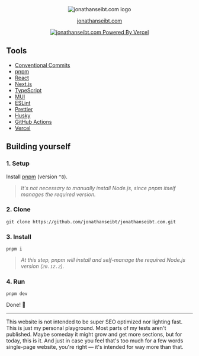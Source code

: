 <div align="center">

<picture>
  <source media="(prefers-color-scheme: dark)" srcset="https://github.com/jonathanseibt/jonathanseibt.com/assets/56838120/a54ea4ba-53e2-4338-b1e8-b4119b93ba4a">
  <source media="(prefers-color-scheme: light)" srcset="https://github.com/jonathanseibt/jonathanseibt.com/assets/56838120/39834296-e635-459e-8100-6b162dc611c7">
  <img alt="jonathanseibt.com logo" src="https://github.com/jonathanseibt/jonathanseibt.com/assets/56838120/39834296-e635-459e-8100-6b162dc611c7">
</picture>

[jonathanseibt.com](https://goto.jonathanseibt.com/site)

[![jonathanseibt.com Powered By Vercel](https://img.shields.io/static/v1?label=powered%20by&message=vercel&color=black&labelColor=black&logoColor=white&style=for-the-badge&logo=vercel&link=https://vercel.com/jonathanseibt/jonathanseibt-com)](https://vercel.com/jonathanseibt/jonathanseibt-com)

</div>

## Tools

- [Conventional Commits](https://conventionalcommits.org)
- [pnpm](https://pnpm.io)
- [React](https://reactjs.org)
- [Next.js](https://nextjs.org)
- [TypeScript](https://typescriptlang.org)
- [MUI](https://mui.com)
- [ESLint](https://eslint.org)
- [Prettier](https://prettier.io)
- [Husky](https://typicode.github.io/husky)
- [GitHub Actions](https://github.com/features/actions)
- [Vercel](https://vercel.com)

## Building yourself

### 1. Setup

Install [pnpm](https://pnpm.io) (version `^8`).

> _It's not necessary to manually install Node.js, since pnpm itself manages the required version._

### 2. Clone

`git clone https://github.com/jonathanseibt/jonathanseibt.com.git`

### 3. Install

`pnpm i`

> _At this step, pnpm will install and self-manage the required Node.js version (`20.12.2`)._

### 4. Run

`pnpm dev`

Done! 👏

<hr />

This website is not intended to be super SEO optimized nor lighting fast. This is just my personal playground. Most parts of my tests aren't published. Maybe someday it might grow and get more sections, but for today, this is it. And just in case you feel that's too much for a few words single-page website, you're right — it's intended for way more than that.
